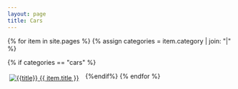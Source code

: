 ```yaml
---
layout: page
title: Cars
---
```


{% for item in site.pages %}
{% assign categories = item.category | join: "|" %}

{% if categories == "cars" %}
<div style="padding: 4px; float:left; width: 33%"><a title="{{title}}" href="{{ item.url }}"><img alt="{{title}}" src="{{ item.image }}"> {{ item.title }}</a></div>
{%endif%}
{% endfor %}
